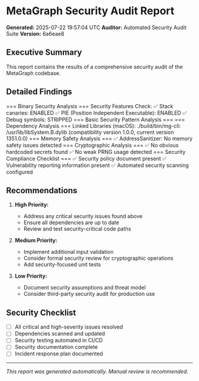 # MetaGraph Security Audit Report

**Generated:** 2025-07-22 19:57:04 UTC
**Auditor:** Automated Security Audit Suite
**Version:** 6a6eae8

## Executive Summary

This report contains the results of a comprehensive security audit of the MetaGraph codebase.

## Detailed Findings

=== Binary Security Analysis ===
Security Features Check:
✅ Stack canaries: ENABLED
✅ PIE (Position Independent Executable): ENABLED
✅ Debug symbols: STRIPPED
=== Basic Security Pattern Analysis ===
=== Dependency Analysis ===
Linked Libraries (macOS):
./build/bin/mg-cli:
	/usr/lib/libSystem.B.dylib (compatibility version 1.0.0, current version 1351.0.0)
=== Memory Safety Analysis ===
✅ AddressSanitizer: No memory safety issues detected
=== Cryptographic Analysis ===
✅ No obvious hardcoded secrets found
✅ No weak PRNG usage detected
=== Security Compliance Checklist ===
✅ Security policy document present
✅ Vulnerability reporting information present
✅ Automated security scanning configured

## Recommendations

1. **High Priority:**
   - Address any critical security issues found above
   - Ensure all dependencies are up to date
   - Review and test security-critical code paths

2. **Medium Priority:**
   - Implement additional input validation
   - Consider formal security review for cryptographic operations
   - Add security-focused unit tests

3. **Low Priority:**
   - Document security assumptions and threat model
   - Consider third-party security audit for production use

## Security Checklist

- [ ] All critical and high-severity issues resolved
- [ ] Dependencies scanned and updated
- [ ] Security testing automated in CI/CD
- [ ] Security documentation complete
- [ ] Incident response plan documented

---
*This report was generated automatically. Manual review is recommended.*
